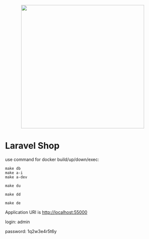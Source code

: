 <p align="center"><img src="https://res.cloudinary.com/dtfbvvkyp/image/upload/v1566331377/laravel-logolockup-cmyk-red.svg" width="400"></p>

# Laravel Shop

use command for docker build/up/down/exec:


```
make db
make a-i
make a-dev
```

```make du```

```make dd```

```make de```

Application URI is [http://localhost:55000](localhost:55000)

login: admin

password: 1q2w3e4r5t6y

